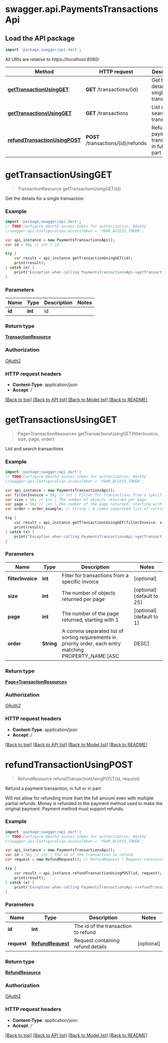 # swagger.api.PaymentsTransactionsApi

## Load the API package
```dart
import 'package:swagger/api.dart';
```

All URIs are relative to *https://localhost:8080/*

Method | HTTP request | Description
------------- | ------------- | -------------
[**getTransactionUsingGET**](PaymentsTransactionsApi.md#getTransactionUsingGET) | **GET** /transactions/{id} | Get the details for a single transaction
[**getTransactionsUsingGET**](PaymentsTransactionsApi.md#getTransactionsUsingGET) | **GET** /transactions | List and search transactions
[**refundTransactionUsingPOST**](PaymentsTransactionsApi.md#refundTransactionUsingPOST) | **POST** /transactions/{id}/refunds | Refund a payment transaction, in full or in part


# **getTransactionUsingGET**
> TransactionResource getTransactionUsingGET(id)

Get the details for a single transaction

### Example 
```dart
import 'package:swagger/api.dart';
// TODO Configure OAuth2 access token for authorization: OAuth2
//swagger.api.Configuration.accessToken = 'YOUR_ACCESS_TOKEN';

var api_instance = new PaymentsTransactionsApi();
var id = 56; // int | id

try { 
    var result = api_instance.getTransactionUsingGET(id);
    print(result);
} catch (e) {
    print("Exception when calling PaymentsTransactionsApi->getTransactionUsingGET: $e\n");
}
```

### Parameters

Name | Type | Description  | Notes
------------- | ------------- | ------------- | -------------
 **id** | **int**| id | 

### Return type

[**TransactionResource**](TransactionResource.md)

### Authorization

[OAuth2](../README.md#OAuth2)

### HTTP request headers

 - **Content-Type**: application/json
 - **Accept**: */*

[[Back to top]](#) [[Back to API list]](../README.md#documentation-for-api-endpoints) [[Back to Model list]](../README.md#documentation-for-models) [[Back to README]](../README.md)

# **getTransactionsUsingGET**
> Page«TransactionResource» getTransactionsUsingGET(filterInvoice, size, page, order)

List and search transactions

### Example 
```dart
import 'package:swagger/api.dart';
// TODO Configure OAuth2 access token for authorization: OAuth2
//swagger.api.Configuration.accessToken = 'YOUR_ACCESS_TOKEN';

var api_instance = new PaymentsTransactionsApi();
var filterInvoice = 56; // int | Filter for transactions from a specific invoice
var size = 56; // int | The number of objects returned per page
var page = 56; // int | The number of the page returned, starting with 1
var order = order_example; // String | A comma separated list of sorting requirements in priority order, each entry matching PROPERTY_NAME:[ASC|DESC]

try { 
    var result = api_instance.getTransactionsUsingGET(filterInvoice, size, page, order);
    print(result);
} catch (e) {
    print("Exception when calling PaymentsTransactionsApi->getTransactionsUsingGET: $e\n");
}
```

### Parameters

Name | Type | Description  | Notes
------------- | ------------- | ------------- | -------------
 **filterInvoice** | **int**| Filter for transactions from a specific invoice | [optional] 
 **size** | **int**| The number of objects returned per page | [optional] [default to 25]
 **page** | **int**| The number of the page returned, starting with 1 | [optional] [default to 1]
 **order** | **String**| A comma separated list of sorting requirements in priority order, each entry matching PROPERTY_NAME:[ASC|DESC] | [optional] [default to id:ASC]

### Return type

[**Page«TransactionResource»**](Page«TransactionResource».md)

### Authorization

[OAuth2](../README.md#OAuth2)

### HTTP request headers

 - **Content-Type**: application/json
 - **Accept**: */*

[[Back to top]](#) [[Back to API list]](../README.md#documentation-for-api-endpoints) [[Back to Model list]](../README.md#documentation-for-models) [[Back to README]](../README.md)

# **refundTransactionUsingPOST**
> RefundResource refundTransactionUsingPOST(id, request)

Refund a payment transaction, in full or in part

Will not allow for refunding more than the full amount even with multiple partial refunds. Money is refunded to the payment method used to make the original payment. Payment method must support refunds.

### Example 
```dart
import 'package:swagger/api.dart';
// TODO Configure OAuth2 access token for authorization: OAuth2
//swagger.api.Configuration.accessToken = 'YOUR_ACCESS_TOKEN';

var api_instance = new PaymentsTransactionsApi();
var id = 56; // int | The id of the transaction to refund
var request = new RefundRequest(); // RefundRequest | Request containing refund details

try { 
    var result = api_instance.refundTransactionUsingPOST(id, request);
    print(result);
} catch (e) {
    print("Exception when calling PaymentsTransactionsApi->refundTransactionUsingPOST: $e\n");
}
```

### Parameters

Name | Type | Description  | Notes
------------- | ------------- | ------------- | -------------
 **id** | **int**| The id of the transaction to refund | 
 **request** | [**RefundRequest**](RefundRequest.md)| Request containing refund details | [optional] 

### Return type

[**RefundResource**](RefundResource.md)

### Authorization

[OAuth2](../README.md#OAuth2)

### HTTP request headers

 - **Content-Type**: application/json
 - **Accept**: */*

[[Back to top]](#) [[Back to API list]](../README.md#documentation-for-api-endpoints) [[Back to Model list]](../README.md#documentation-for-models) [[Back to README]](../README.md)

